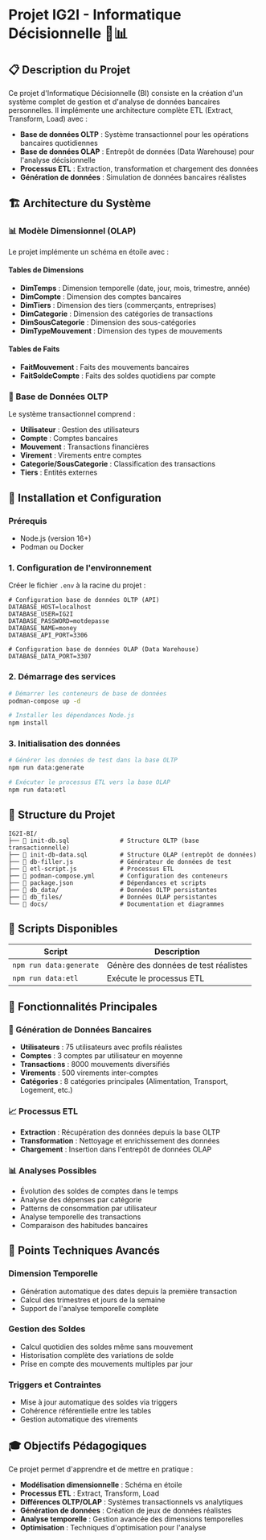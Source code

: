 # Projet IG2I - Informatique Décisionnelle 💼📊

## 📋 Description du Projet

Ce projet d'Informatique Décisionnelle (BI) consiste en la création d'un système complet de gestion et d'analyse de données bancaires personnelles. Il implémente une architecture complète ETL (Extract, Transform, Load) avec :

- **Base de données OLTP** : Système transactionnel pour les opérations bancaires quotidiennes
- **Base de données OLAP** : Entrepôt de données (Data Warehouse) pour l'analyse décisionnelle
- **Processus ETL** : Extraction, transformation et chargement des données
- **Génération de données** : Simulation de données bancaires réalistes

## 🏗️ Architecture du Système

### 📊 Modèle Dimensionnel (OLAP)

Le projet implémente un schéma en étoile avec :

#### Tables de Dimensions

- **DimTemps** : Dimension temporelle (date, jour, mois, trimestre, année)
- **DimCompte** : Dimension des comptes bancaires
- **DimTiers** : Dimension des tiers (commerçants, entreprises)
- **DimCategorie** : Dimension des catégories de transactions
- **DimSousCategorie** : Dimension des sous-catégories
- **DimTypeMouvement** : Dimension des types de mouvements

#### Tables de Faits

- **FaitMouvement** : Faits des mouvements bancaires
- **FaitSoldeCompte** : Faits des soldes quotidiens par compte

### 🔄 Base de Données OLTP

Le système transactionnel comprend :

- **Utilisateur** : Gestion des utilisateurs
- **Compte** : Comptes bancaires
- **Mouvement** : Transactions financières
- **Virement** : Virements entre comptes
- **Categorie/SousCategorie** : Classification des transactions
- **Tiers** : Entités externes

## 🚀 Installation et Configuration

### Prérequis

- Node.js (version 16+)
- Podman ou Docker

### 1. Configuration de l'environnement

Créer le fichier `.env` à la racine du projet :

```env
# Configuration base de données OLTP (API)
DATABASE_HOST=localhost
DATABASE_USER=IG2I
DATABASE_PASSWORD=motdepasse
DATABASE_NAME=money
DATABASE_API_PORT=3306

# Configuration base de données OLAP (Data Warehouse)
DATABASE_DATA_PORT=3307
```

### 2. Démarrage des services

```bash
# Démarrer les conteneurs de base de données
podman-compose up -d

# Installer les dépendances Node.js
npm install
```

### 3. Initialisation des données

```bash
# Générer les données de test dans la base OLTP
npm run data:generate

# Exécuter le processus ETL vers la base OLAP
npm run data:etl
```

## 📁 Structure du Projet

```
IG2I-BI/
├── 📄 init-db.sql              # Structure OLTP (base transactionnelle)
├── 📄 init-db-data.sql         # Structure OLAP (entrepôt de données)
├── 📄 db-filler.js             # Générateur de données de test
├── 📄 etl-script.js            # Processus ETL
├── 📄 podman-compose.yml       # Configuration des conteneurs
├── 📄 package.json             # Dépendances et scripts
├── 📁 db_data/                 # Données OLTP persistantes
├── 📁 db_files/                # Données OLAP persistantes
└── 📁 docs/                    # Documentation et diagrammes
```

## 🔧 Scripts Disponibles

| Script                  | Description                          |
| ----------------------- | ------------------------------------ |
| `npm run data:generate` | Génère des données de test réalistes |
| `npm run data:etl`      | Exécute le processus ETL             |

## 🎯 Fonctionnalités Principales

### 🏦 Génération de Données Bancaires

- **Utilisateurs** : 75 utilisateurs avec profils réalistes
- **Comptes** : 3 comptes par utilisateur en moyenne
- **Transactions** : 8000 mouvements diversifiés
- **Virements** : 500 virements inter-comptes
- **Catégories** : 8 catégories principales (Alimentation, Transport, Logement, etc.)

### 📈 Processus ETL

- **Extraction** : Récupération des données depuis la base OLTP
- **Transformation** : Nettoyage et enrichissement des données
- **Chargement** : Insertion dans l'entrepôt de données OLAP

### 📊 Analyses Possibles

- Évolution des soldes de comptes dans le temps
- Analyse des dépenses par catégorie
- Patterns de consommation par utilisateur
- Analyse temporelle des transactions
- Comparaison des habitudes bancaires

## 🌟 Points Techniques Avancés

### Dimension Temporelle

- Génération automatique des dates depuis la première transaction
- Calcul des trimestres et jours de la semaine
- Support de l'analyse temporelle complète

### Gestion des Soldes

- Calcul quotidien des soldes même sans mouvement
- Historisation complète des variations de solde
- Prise en compte des mouvements multiples par jour

### Triggers et Contraintes

- Mise à jour automatique des soldes via triggers
- Cohérence référentielle entre les tables
- Gestion automatique des virements

## 🎓 Objectifs Pédagogiques

Ce projet permet d'apprendre et de mettre en pratique :

- **Modélisation dimensionnelle** : Schéma en étoile
- **Processus ETL** : Extract, Transform, Load
- **Différences OLTP/OLAP** : Systèmes transactionnels vs analytiques
- **Génération de données** : Création de jeux de données réalistes
- **Analyse temporelle** : Gestion avancée des dimensions temporelles
- **Optimisation** : Techniques d'optimisation pour l'analyse
